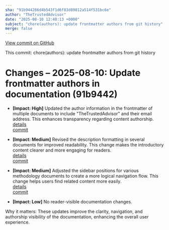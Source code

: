 ```yaml
---
sha: "91b944286d4b543f1d6f83d89812a514f531bc6e"
author: "TheTrustedAdvisor"
date: "2025-08-10 12:40:13 +0000"
subject: "chore(authors): update frontmatter authors from git history"
merge: false
---
```


[View commit on GitHub](https://github.com/TheTrustedAdvisor/FabricAdoptionFramework/commit/91b944286d4b543f1d6f83d89812a514f531bc6e)

This commit: chore(authors): update frontmatter authors from git history

# Changes – 2025-08-10: Update frontmatter authors in documentation (91b9442)

- **[Impact: High]** Updated the author information in the frontmatter of multiple documents to include "TheTrustedAdvisor" and their email address. This enhances transparency regarding content authorship.  
   [details](/docs/about/changes/2025-08-10-update-authors)  
   [commit](https://github.com/TheTrustedAdvisor/FabricAdoptionFramework/commit/91b944286d4b543f1d6f83d89812a514f531bc6e)

- **[Impact: Medium]** Revised the description formatting in several documents for improved readability. This change makes the introductory content clearer and more engaging for readers.  
   [details](/docs/about/changes/2025-08-10-update-descriptions)  
   [commit](https://github.com/TheTrustedAdvisor/FabricAdoptionFramework/commit/91b944286d4b543f1d6f83d89812a514f531bc6e)

- **[Impact: Medium]** Adjusted the sidebar positions for various methodology documents to create a more logical navigation flow. This change helps users find related content more easily.  
   [details](/docs/about/changes/2025-08-10-adjust-sidebar)  
   [commit](https://github.com/TheTrustedAdvisor/FabricAdoptionFramework/commit/91b944286d4b543f1d6f83d89812a514f531bc6e)

- **[Impact: Low]** No reader-visible documentation changes.  

Why it matters: These updates improve the clarity, navigation, and authorship visibility of the documentation, enhancing the overall user experience.
